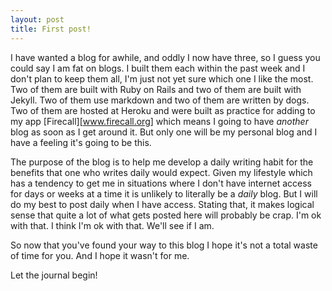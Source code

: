 ```yaml
---
layout: post
title: First post!
---
```


I have wanted a blog for awhile, and oddly I now have three, so I guess you could say I am fat on blogs. I built them each within the past week and I don't plan to keep them all, I'm just not yet sure which one I like the most. Two of them are built with Ruby on Rails and two of them are built with Jekyll. Two of them use markdown and two of them are written by dogs. Two of them are hosted at Heroku and were built as practice for adding to my app [Firecall][www.firecall.org] which means I going to have _another_ blog as soon as I get around it. But only one will be my personal blog and I have a feeling it's going to be this. 

The purpose of the blog is to help me develop a daily writing habit for the benefits that one who writes daily would expect. Given my lifestyle  which has a tendency to get me in situations where I don't have internet access for days or weeks at a time it is unlikely to literally be a _daily_ blog. But I will do my best to post daily when I have access. Stating that, it makes logical sense that quite a lot of what gets posted here will probably be crap. I'm ok with that. I think I'm ok with that. We'll see if I am.

So now that you've found your way to this blog I hope it's not a total waste of time for you. And I hope it wasn't for me.

Let the journal begin! 